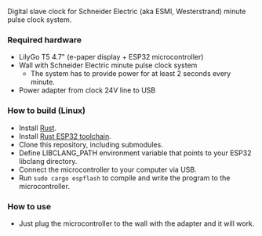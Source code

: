 Digital slave clock for Schneider Electric (aka ESMI, Westerstrand) minute pulse clock system.

### Required hardware
- LilyGo T5 4.7" (e-paper display + ESP32 microcontroller)
- Wall with Schneider Electric minute pulse clock system
    - The system has to provide power for at least 2 seconds every minute.
- Power adapter from clock 24V line to USB

### How to build (Linux)
- Install [Rust](https://www.rust-lang.org/tools/install).
- Install [Rust ESP32 toolchain](https://github.com/esp-rs/rust-build).
- Clone this repository, including submodules.
- Define LIBCLANG_PATH environment variable that points to your ESP32 libclang directory.
- Connect the microcontroller to your computer via USB.
- Run `sudo cargo espflash` to compile and write the program to the microcontroller.

### How to use
- Just plug the microcontroller to the wall with the adapter and it will work.
